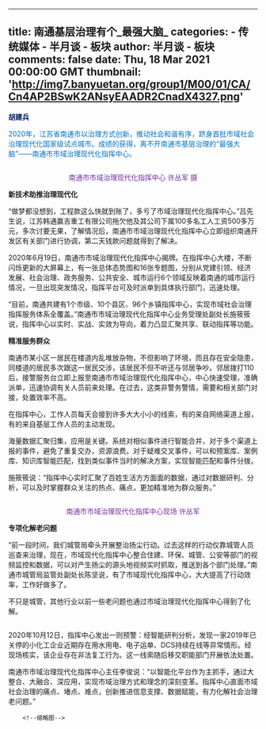 
---
title: 南通基层治理有个_最强大脑_
categories: 
    - 传统媒体
    - 半月谈 - 板块
author: 半月谈 - 板块
comments: false
date: Thu, 18 Mar 2021 00:00:00 GMT
thumbnail: 'http://img7.banyuetan.org/group1/M00/01/CA/Cn4AP2BSwK2ANsyEAADR2CnadX4327.png'
---

<div>   
<p><span style="color: rgb(0, 32, 96);"><strong>胡建兵</strong></span></p>
  <p><span style="color: rgb(0, 112, 192);">2020年，江苏省南通市以治理方式创新，推动社会和谐有序，跻身首批市域社会治理现代化国家级试点城市。成绩的获得，离不开南通市基层治理的“最强大脑”——南通市市域治理现代化指挥中心。</span></p>
  <p><span style="color: rgb(0, 112, 192);"></span></p>
  <p class="p_image" style="text-align:center"><img src="http://img7.banyuetan.org/group1/M00/01/CA/Cn4AP2BSwK2ANsyEAADR2CnadX4327.png" title alt referrerpolicy="no-referrer"></p>
  <p class="p_image" style="text-align: center;"></p>
  <p style="text-align: center;"><span style="color: rgb(112, 48, 160);">南通市市域治理现代化指挥中心 许丛军 摄</span></p>
  <p><strong>新技术助推治理现代化</strong></p>
  <p>“做梦都没想到，工程款这么快就到账了，多亏了市域治理现代化指挥中心。”吕先生说，江苏韩通赢吉重工有限公司拖欠他及其公司下属100多名工人工资500多万元，多次讨要无果，了解情况后，南通市市域治理现代化指挥中心立即组织南通开发区有关部门进行协调，第二天钱款问题就得到了解决。</p>
  <p>2020年6月19日，南通市市域治理现代化指挥中心揭牌。在指挥中心大楼，不断闪烁更新的大屏幕上，有一张总体态势图和16张专题图，分别从党建引领、经济发展、社会治理、政务服务、公共安全、城市运行6个领域反映着南通的城市运行情况，一旦出现突发情况，指挥平台可及时派单到具体执行部门，迅速处理。</p>
  <p>“目前，南通共建有1个市级、10个县区、96个乡镇指挥中心，实现市域社会治理指挥服务体系全覆盖。”南通市市域治理现代化指挥中心业务受理处副处长施筱筱说，指挥中心以实时、实战、实效为导向，着力凸显汇聚共享、联动指挥等功能。</p>
  <p><strong>精准服务群众</strong></p>
  <p>南通市某小区一居民在楼道内乱堆放杂物，不但影响了环境，而且存在安全隐患，同楼道的居民多次跟这一居民交涉，该居民不但不听还与邻居争吵。邻居拨打110后，接警服务台立即上报至南通市市域治理现代化指挥中心，中心快速受理，准确派单，迅速协调有关人员前来处理。在过去，这类非警务警情，需要和相关部门对接，处置效率不高。</p>
  <p>在指挥中心，工作人员每天会接到许多大大小小的线索，有的来自网络渠道上报，有的来自基层工作人员的主动发现。</p>
  <p>海量数据汇聚归集，应用是关键。系统对相似事件进行智能合并，对于多个渠道上报的事件，避免了重复交办，资源浪费。对于疑难交叉事件，可以和预案库、案例库、知识库智能匹配，找到类似事件当时的解决方案，实现智能匹配和事件分拨。</p>
  <p>施筱筱说：“指挥中心实时汇聚了百姓生活方方面面的数据，通过对数据研判、分析，可以及时掌握群众关注的热点、痛点，更加精准地为群众服务。”</p>
  <p class="p_image" style="text-align:center"><img src="http://img10.banyuetan.org/group1/M00/01/CA/Cn4APmBSwJSAClFqAACkdGlsYhI722.png" title alt referrerpolicy="no-referrer"></p>
  <p class="p_image" style="text-align: center;"></p>
  <p style="text-align: center;"><span style="color: rgb(112, 48, 160);">南通市市域治理现代化指挥中心现场 许丛军</span></p>
  <p><strong>专项化解老问题</strong></p>
  <p>“前一段时间，我们城管局牵头开展整治扬尘行动。过去这样的行动仅靠城管人员巡查来治理，现在，市域现代化指挥中心整合住建、环保、城管、公安等部门的视频监控和数据，可以对产生扬尘的源头地视频实时抓取，推送到各个部门处理。”南通市城管局监管处副处长陈坚说，有了市域现代化指挥中心，大大提高了行动效率，工作好做多了。</p>
  <p>不只是城管，其他行业以前一些老问题也通过市域治理现代化指挥中心得到了化解。</p>
  <p class="p_image" style="text-align:center"><img src="http://img9.banyuetan.org/group1/M00/01/CA/Cn4APmBSwJSAHLS8AAC1j6XIJg0265.png" title alt referrerpolicy="no-referrer"></p>
  <p>2020年10月12日，指挥中心发出一则预警：经智能研判分析，发现一家2019年已关停的小化工企业近期存在用水用电、电子运单、DCS持续在线等异常情形。经现场核实，该企业存在非法复工行为。这一线索随后移交职能部门开展依法处置。</p>
  <p>南通市市域治理现代化指挥中心主任李俊说：“以智能化平台作为主抓手，通过大整合、大融合、深应用，实现市域治理方式和理念的深刻变革。指挥中心直面市域社会治理的痛点、堵点、难点，创新推进信息支撑、数据赋能，有力化解社会治理老问题。”</p>
  <p></p>
 
        <!--缩略图-->
              
</div>
            